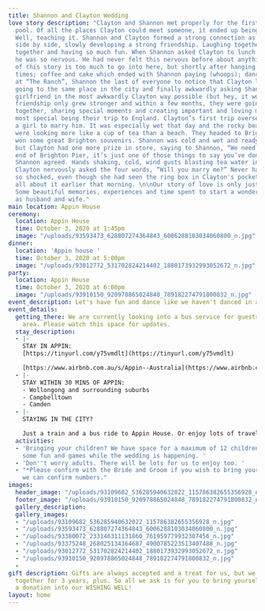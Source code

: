 ```yaml
---
title: Shannon and Clayton Wedding
love story description: "Clayton and Shannon met properly for the first time in the
  pool. Of all the places Clayton could meet someone, it ended up being while swimming.
  Well, teaching it. Shannon and Clayton formed a strong connection as they taught
  side by side, slowly developing a strong friendship. Laughing together, teaching
  together and having so much fun. When Shannon asked Clayton to lunch with some friends,
  he was so nervous. He had never felt this nervous before about anything. Every detail
  of this story is too much to go into here, but shortly after hanging out a few more
  times; coffee and cake which ended with Shannon paying (whoops); dancing together
  at “The Ranch”, Shannon the last of everyone to notice that Clayton liked her; coincidentally
  going to the same place in the city and finally awkwardly asking Shannon to be Clayton’s
  girlfriend in the most awkwardly Clayton way possible (but hey, it worked). Their
  friendship only grew stronger and within a few months, they were going on holidays
  together, sharing special moments and creating important and loving memories. \n\nThe
  most special being their trip to England. Clayton’s first trip overseas and he asks
  a girl to marry him. It was especially wet that day and the rocky beaches of Brighton
  were looking more like a cup of tea than a beach. They headed to Brighton pier and
  won some great Brighton souvenirs. Shannon was cold and wet and ready to go to lunch,
  but Clayton had one more prize in store, saying to Shannon, “We need to see the
  end of Brighton Pier, it’s just one of those things to say you’ve done it”. Hesitantly,
  Shannon agreed. Hands shaking, cold, wind gusts blasting tea water in our faces,
  Clayton nervously asked the four words, “Will you marry me?” Never had Shannon been
  so shocked, even though she had seen the ring box in Clayton's pocket and asked
  all about it earlier that morning. \n\nOur story of love is only just beginning.
  Some beautiful memories, experiences and time spent to start a wonderful life together,
  as husband and wife."
main location: Appin House
ceremony:
  location: Appin House
  time: October 3, 2020 at 1:45pm
  image: "/uploads/93593473_628807274364843_6006288103034060800_n.jpg"
dinner:
  location: 'Appin house '
  time: October 3, 2020 at 5:00pm
  image: "/uploads/93012772_531702824214402_1880173932993052672_n.jpg"
party:
  location: Appin House
  time: October 3, 2020 at 6:00pm
  image: "/uploads/93910150_920978865024848_789182274791800832_n.jpg"
event_description: Let's have fun and dance like we haven't danced in a year.
event_details:
  getting_there: We are currently looking into a bus service for guests from the Campbelltown
    area. Please watch this space for updates.
  stay_description:
  - |-
    STAY IN APPIN:
    [https://tinyurl.com/y75vmdlt](https://tinyurl.com/y75vmdlt)

    [https://www.airbnb.com.au/s/Appin--Australia](https://www.airbnb.com.au/s/Appin--Australia)
  - |-
    STAY WITHIN 30 MINS OF APPIN:
    - Wollongong and surrounding suburbs
    - Campbelltown
    - Camden
  - |-
    STAYING IN THE CITY?

    Just a train and a bus ride to Appin House. Or enjoy lots of travel options Sydney has to offer.
  activities:
  - 'Bringing your children? We have space for a maximum of 12 children* to join in
    some fun and games while the wedding is happening. '
  - 'Don''t worry adults. There will be lots for us to enjoy too. '
  - "*Please confirm with the Bride and Groom if you wish to bring your children so
    we can confirm numbers."
images:
  header_image: "/uploads/93109682_536285940632022_115786382655356928_n.jpg"
  footer_image: "/uploads/93910150_920978865024848_789182274791800832_n.jpg"
  gallery_description: 
  gallery_images:
  - "/uploads/93109682_536285940632022_115786382655356928_n.jpg"
  - "/uploads/93593473_628807274364843_6006288103034060800_n.jpg"
  - "/uploads/93380072_233146311131860_761959779932307456_n.jpg"
  - "/uploads/93375248_268025134364687_4900785223513407488_n.jpg"
  - "/uploads/93012772_531702824214402_1880173932993052672_n.jpg"
  - "/uploads/93910150_920978865024848_789182274791800832_n.jpg"
  - 
gift description: Gifts are always accepted and a treat for us, but we have been living
  together for 3 years, plus. So all we ask is for you to bring yourselves, and make
  a donation into our WISHING WELL!
layout: home
---
```


